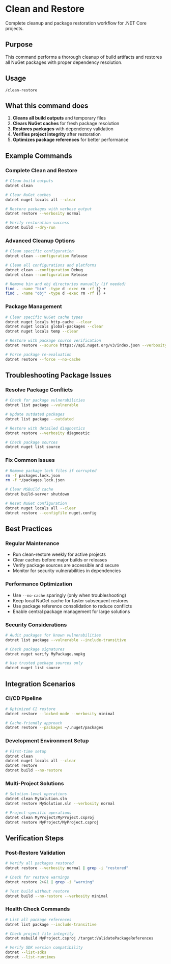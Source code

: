 # Clean and Restore

Complete cleanup and package restoration workflow for .NET Core projects.

## Purpose

This command performs a thorough cleanup of build artifacts and restores all NuGet packages with proper dependency resolution.

## Usage

```
/clean-restore
```

## What this command does

1. **Cleans all build outputs** and temporary files
2. **Clears NuGet caches** for fresh package resolution
3. **Restores packages** with dependency validation
4. **Verifies project integrity** after restoration
5. **Optimizes package references** for better performance

## Example Commands

### Complete Clean and Restore
```bash
# Clean build outputs
dotnet clean

# Clear NuGet caches
dotnet nuget locals all --clear

# Restore packages with verbose output
dotnet restore --verbosity normal

# Verify restoration success
dotnet build --dry-run
```

### Advanced Cleanup Options
```bash
# Clean specific configuration
dotnet clean --configuration Release

# Clean all configurations and platforms
dotnet clean --configuration Debug
dotnet clean --configuration Release

# Remove bin and obj directories manually (if needed)
find . -name "bin" -type d -exec rm -rf {} +
find . -name "obj" -type d -exec rm -rf {} +
```

### Package Management
```bash
# Clear specific NuGet cache types
dotnet nuget locals http-cache --clear
dotnet nuget locals global-packages --clear
dotnet nuget locals temp --clear

# Restore with package source verification
dotnet restore --source https://api.nuget.org/v3/index.json --verbosity normal

# Force package re-evaluation
dotnet restore --force --no-cache
```

## Troubleshooting Package Issues

### Resolve Package Conflicts
```bash
# Check for package vulnerabilities
dotnet list package --vulnerable

# Update outdated packages
dotnet list package --outdated

# Restore with detailed diagnostics
dotnet restore --verbosity diagnostic

# Check package sources
dotnet nuget list source
```

### Fix Common Issues
```bash
# Remove package lock files if corrupted
rm -f packages.lock.json
rm -f */packages.lock.json

# Clear MSBuild cache
dotnet build-server shutdown

# Reset NuGet configuration
dotnet nuget locals all --clear
dotnet restore --configfile nuget.config
```

## Best Practices

### Regular Maintenance
- Run clean-restore weekly for active projects
- Clear caches before major builds or releases
- Verify package sources are accessible and secure
- Monitor for security vulnerabilities in dependencies

### Performance Optimization
- Use `--no-cache` sparingly (only when troubleshooting)
- Keep local NuGet cache for faster subsequent restores
- Use package reference consolidation to reduce conflicts
- Enable central package management for large solutions

### Security Considerations
```bash
# Audit packages for known vulnerabilities
dotnet list package --vulnerable --include-transitive

# Check package signatures
dotnet nuget verify MyPackage.nupkg

# Use trusted package sources only
dotnet nuget list source
```

## Integration Scenarios

### CI/CD Pipeline
```bash
# Optimized CI restore
dotnet restore --locked-mode --verbosity minimal

# Cache-friendly approach
dotnet restore --packages ~/.nuget/packages
```

### Development Environment Setup
```bash
# First-time setup
dotnet clean
dotnet nuget locals all --clear
dotnet restore
dotnet build --no-restore
```

### Multi-Project Solutions
```bash
# Solution-level operations
dotnet clean MySolution.sln
dotnet restore MySolution.sln --verbosity normal

# Project-specific operations
dotnet clean MyProject/MyProject.csproj
dotnet restore MyProject/MyProject.csproj
```

## Verification Steps

### Post-Restore Validation
```bash
# Verify all packages restored
dotnet restore --verbosity normal | grep -i "restored"

# Check for restore warnings
dotnet restore 2>&1 | grep -i "warning"

# Test build without restore
dotnet build --no-restore --verbosity minimal
```

### Health Check Commands
```bash
# List all package references
dotnet list package --include-transitive

# Check project file integrity
dotnet msbuild MyProject.csproj /target:ValidatePackageReferences

# Verify SDK version compatibility
dotnet --list-sdks
dotnet --list-runtimes
```